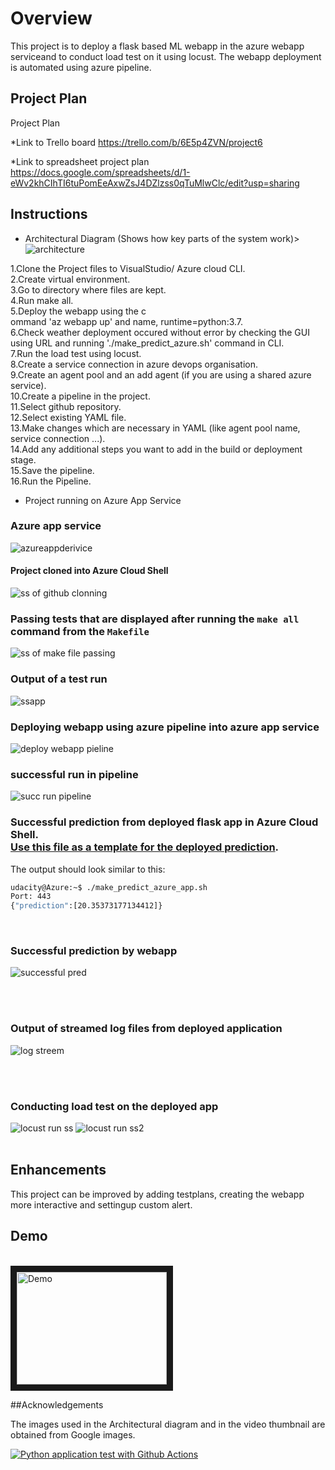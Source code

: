 # Overview

This project is to deploy a flask based ML webapp in the azure webapp serviceand to conduct load test on it using locust. The webapp deployment is automated using azure pipeline.

## Project Plan
Project Plan

*Link to Trello board https://trello.com/b/6E5p4ZVN/project6


*Link to spreadsheet project plan  https://docs.google.com/spreadsheets/d/1-eWv2khCIhTI6tuPomEeAxwZsJ4DZlzss0qTuMlwClc/edit?usp=sharing

## Instructions


* Architectural Diagram (Shows how key parts of the system work)>
![architecture](https://user-images.githubusercontent.com/108992155/192412566-32f24aa5-55db-4a25-9b5e-18af5d30a1ba.PNG)
<p>
1.Clone the Project files to VisualStudio/ Azure cloud CLI.<br>
2.Create virtual environment.<br>
3.Go to directory where files are kept.<br>
4.Run make all.<br>
5.Deploy the webapp using the c<br>ommand 'az webapp up' and name, runtime=python:3.7.<br>
6.Check weather deployment occured without error by checking the GUI using URL and running './make_predict_azure.sh' command in CLI.<br>
7.Run the load test using locust.<br>
8.Create a service connection in azure devops organisation.<br>
9.Create an agent pool and an add agent (if you are using a shared azure service).<br>
10.Create a pipeline in the project.<br>
11.Select github repository.<br>
12.Select existing YAML file.<br>
13.Make changes which are necessary in YAML (like agent pool name, service connection ...).<br>
14.Add any additional steps you want to add in the build or deployment stage.<br>
15.Save the pipeline.<br>
16.Run the Pipeline.<br>
</p>

* Project running on Azure App Service<br>
### Azure app service
![azureappderivice](https://user-images.githubusercontent.com/108992155/192424810-46b671e8-1aaa-4483-b6d1-9303c8619a2b.png)


#### Project cloned into Azure Cloud Shell
![ss of github clonning](https://user-images.githubusercontent.com/108992155/192417481-8b161de4-43d4-4dae-860f-dbd5b584f74b.PNG)



### Passing tests that are displayed after running the `make all` command from the `Makefile`

![ss of make file passing](https://user-images.githubusercontent.com/108992155/192417515-5f12c1ab-2ff1-4f53-a035-f483f342cff8.PNG)

### Output of a test run<br>
![ssapp](https://user-images.githubusercontent.com/108992155/192422756-35e3833c-e529-4687-a1b9-f216279b8952.JPG)

### Deploying webapp using azure pipeline into azure app service
![deploy webapp pieline](https://user-images.githubusercontent.com/108992155/192425573-b945d6b0-52bc-40e3-9f30-923b47f6f8f2.png)


### successful run in pipeline
![succ run pipeline](https://user-images.githubusercontent.com/108992155/192424878-dac7c6dc-3af8-4d9d-9e0f-ffd4822d2789.png)


### Successful prediction from deployed flask app in Azure Cloud Shell.<br>  [Use this file as a template for the deployed prediction](https://github.com/udacity/nd082-Azure-Cloud-DevOps-Starter-Code/blob/master/C2-AgileDevelopmentwithAzure/project/starter_files/flask-sklearn/make_predict_azure_app.sh).
The output should look similar to this:

```bash
udacity@Azure:~$ ./make_predict_azure_app.sh
Port: 443
{"prediction":[20.35373177134412]}
```
<br>

### Successful prediction by webapp<br>
![successful pred](https://user-images.githubusercontent.com/108992155/192425023-9b03d303-7627-487a-b635-48a4bfd3460f.png)

<br>
<br>

### Output of streamed log files from deployed application<br>
![log streem](https://user-images.githubusercontent.com/108992155/192425093-1ec54c9b-f589-494e-949f-3c10601e676f.png)

<br>
<br>

### Conducting load test on the deployed app<br>
![locust run ss](https://user-images.githubusercontent.com/108992155/192152707-0b8d8392-9385-4efb-bb6a-573fe45c2504.JPG)
![locust run ss2](https://user-images.githubusercontent.com/108992155/192152713-6ecc16b3-ced0-4a39-a31d-bdf110b159ac.JPG)
<br>
<br>
## Enhancements

This project can be improved by adding testplans, creating the webapp  more interactive and settingup custom alert.

## Demo 
<br>
<a href="http://www.youtube.com/watch?feature=player_embedded&v=zOwd_eGFmEI
" target="_blank"><img src="http://img.youtube.com/vi/zOwd_eGFmEI/0.jpg" 
alt="Demo" width="240" height="180" border="10" /></a>




##Acknowledgements <br>

The images used in the Architectural diagram and in the video thumbnail are obtained from Google images.


[![Python application test with Github Actions](https://github.com/Muhammed-Firoz/azure-pipeline-Github-Actions/actions/workflows/main.yml/badge.svg)](https://github.com/Muhammed-Firoz/azure-pipeline-Github-Actions/actions/workflows/main.yml)
